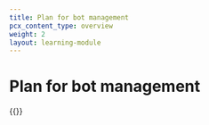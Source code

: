 ```yaml
---
title: Plan for bot management
pcx_content_type: overview
weight: 2
layout: learning-module
---
```


# Plan for bot management

{{<learning-module-summary>}}